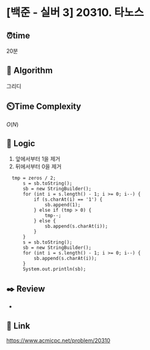   # [백준 - 실버 3] 20310. 타노스
  
  ## ⏰**time**
  20분
  
  ## :pushpin: **Algorithm**
  그리디
  
  ## ⏲️**Time Complexity**
  $O(N)$ 
  
  ## :round_pushpin: **Logic**
  1. 앞에서부터 1을 제거
  2. 뒤에서부터 0을 제거
  ```
    tmp = zeros / 2;
        s = sb.toString();
        sb = new StringBuilder();
        for (int i = s.length() - 1; i >= 0; i--) {
            if (s.charAt(i) == '1') {
                sb.append(1);
            } else if (tmp > 0) {
                tmp--;
            } else {
                sb.append(s.charAt(i));
            }
        }
        s = sb.toString();
        sb = new StringBuilder();
        for (int i = s.length() - 1; i >= 0; i--) {
            sb.append(s.charAt(i));
        }
        System.out.println(sb);
  ```
  
  ## :black_nib: **Review**
  - 
  
  ## 📡 Link
  https://www.acmicpc.net/problem/20310
